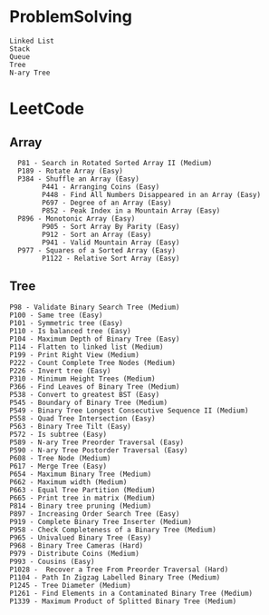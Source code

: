 # ProblemSolving
	Linked List
	Stack
	Queue
	Tree
	N-ary Tree

# LeetCode
## Array
      P81 - Search in Rotated Sorted Array II (Medium)  
      P189 - Rotate Array (Easy)
      P384 - Shuffle an Array (Easy)
			P441 - Arranging Coins (Easy)
			P448 - Find All Numbers Disappeared in an Array (Easy)
			P697 - Degree of an Array (Easy)
			P852 - Peak Index in a Mountain Array (Easy)
      P896 - Monotonic Array (Easy)
			P905 - Sort Array By Parity (Easy)
			P912 - Sort an Array (Easy)
			P941 - Valid Mountain Array (Easy)
      P977 - Squares of a Sorted Array (Easy)
			P1122 - Relative Sort Array (Easy)


## Tree
	P98 - Validate Binary Search Tree (Medium)
	P100 - Same tree (Easy)
	P101 - Symmetric tree (Easy)
	P110 - Is balanced tree (Easy)
  	P104 - Maximum Depth of Binary Tree (Easy)
	P114 - Flatten to linked list (Medium)
	P199 - Print Right View (Medium)
	P222 - Count Complete Tree Nodes (Medium)
	P226 - Invert tree (Easy)
	P310 - Minimum Height Trees (Medium)
	P366 - Find Leaves of Binary Tree (Medium)
	P538 - Convert to greatest BST (Easy)
	P545 - Boundary of Binary Tree (Medium)
	P549 - Binary Tree Longest Consecutive Sequence II (Medium)
	P558 - Quad Tree Intersection (Easy)
	P563 - Binary Tree Tilt (Easy)
	P572 - Is subtree (Easy)
	P589 - N-ary Tree Preorder Traversal (Easy)
	P590 - N-ary Tree Postorder Traversal (Easy)
	P608 - Tree Node (Medium)
	P617 - Merge Tree (Easy)
	P654 - Maximum Binary Tree (Medium)
	P662 - Maximum width (Medium)
	P663 - Equal Tree Partition (Medium)
	P665 - Print tree in matrix (Medium)
	P814 - Binary tree pruning (Medium)
	P897 - Increasing Order Search Tree (Easy)
	P919 - Complete Binary Tree Inserter (Medium)  
	P958 - Check Completeness of a Binary Tree (Medium)
	P965 - Univalued Binary Tree (Easy)
	P968 - Binary Tree Cameras (Hard)
	P979 - Distribute Coins (Medium)
	P993 - Cousins (Easy)
	P1028 -  Recover a Tree From Preorder Traversal (Hard)
	P1104 - Path In Zigzag Labelled Binary Tree (Medium)
	P1245 - Tree Diameter (Medium)
	P1261 - Find Elements in a Contaminated Binary Tree (Medium)
	P1339 - Maximum Product of Splitted Binary Tree (Medium)
